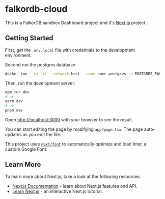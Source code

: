 # falkordb-cloud

This is a FalkorDB sandbox Dashboard project and it's [Next.js](https://nextjs.org/) project .

## Getting Started

First, get the ``.env.local`` file with credentials to the development environment.

Second run the postgres database:

```bash
docker run --rm -it --network host --name some-postgres -e POSTGRES_PASSWORD=mysecretpassword postgres
```

Then, run the development server:

```bash
npm run dev
# or
yarn dev
# or
pnpm dev
```

Open [http://localhost:3000](http://localhost:3000) with your browser to see the result.

You can start editing the page by modifying `app/page.tsx`. The page auto-updates as you edit the file.

This project uses [`next/font`](https://nextjs.org/docs/basic-features/font-optimization) to automatically optimize and load Inter, a custom Google Font.

## Learn More

To learn more about Next.js, take a look at the following resources:

- [Next.js Documentation](https://nextjs.org/docs) - learn about Next.js features and API.
- [Learn Next.js](https://nextjs.org/learn) - an interactive Next.js tutorial.




